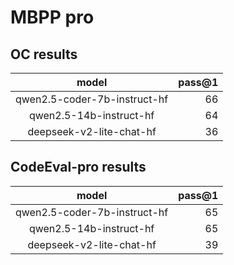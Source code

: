 # MBPP pro

## OC results

|           model            |   pass@1 |
|:--------------------------:|---------:|
|qwen2.5-coder-7b-instruct-hf|     66   |
|  qwen2.5-14b-instruct-hf   |     64   |
|  deepseek-v2-lite-chat-hf  |     36   |

## CodeEval-pro results

|           model            |   pass@1 |
|:--------------------------:|---------:|
|qwen2.5-coder-7b-instruct-hf|     65   |
|  qwen2.5-14b-instruct-hf   |     65   |
|  deepseek-v2-lite-chat-hf  |     39   |

